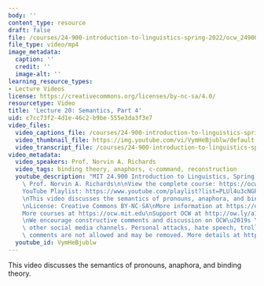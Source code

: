 ```yaml
---
body: ''
content_type: resource
draft: false
file: /courses/24-900-introduction-to-linguistics-spring-2022/ocw_24900_lecture20_2022apr19_360p_16_9.mp4
file_type: video/mp4
image_metadata:
  caption: ''
  credit: ''
  image-alt: ''
learning_resource_types:
- Lecture Videos
license: https://creativecommons.org/licenses/by-nc-sa/4.0/
resourcetype: Video
title: 'Lecture 20: Semantics, Part 4'
uid: c7cc73f2-4d1e-46c2-b9be-555e3da3f3e7
video_files:
  video_captions_file: /courses/24-900-introduction-to-linguistics-spring-2022/1iscT5XvcBr6Q7tRKpqW1B91yKtpMRuDi_transcript.webvtt
  video_thumbnail_file: https://img.youtube.com/vi/VymHeBjublw/default.jpg
  video_transcript_file: /courses/24-900-introduction-to-linguistics-spring-2022/1iscT5XvcBr6Q7tRKpqW1B91yKtpMRuDi_transcript.pdf
video_metadata:
  video_speakers: Prof. Norvin A. Richards
  video_tags: binding theory, anaphors, c-command, reconstruction
  youtube_description: "MIT 24.900 Introduction to Linguistics, Spring 2022\nInstructor:\
    \ Prof. Norvin A. Richards\n\nView the complete course: https://ocw.mit.edu/courses/24-900-introduction-to-linguistics-spring-2022/\n\
    YouTube Playlist: https://www.youtube.com/playlist?list=PLUl4u3cNGP63BZGNOqrF2qf_yxOjuG35j\n\
    \nThis video discusses the semantics of pronouns, anaphora, and binding theory.\n\
    \nLicense: Creative Commons BY-NC-SA\nMore information at https://ocw.mit.edu/terms\n\
    More courses at https://ocw.mit.edu\nSupport OCW at http://ow.ly/a1If50zVRlQ\n\
    \nWe encourage constructive comments and discussion on OCW\u2019s YouTube and\
    \ other social media channels. Personal attacks, hate speech, trolling, and inappropriate\
    \ comments are not allowed and may be removed. More details at https://ocw.mit.edu/comments.\n"
  youtube_id: VymHeBjublw
---
```

This video discusses the semantics of pronouns, anaphora, and binding theory.
